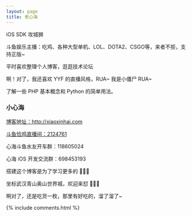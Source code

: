 ```yaml
---
layout: page
title: 老心海 
---
```


iOS SDK 攻城狮

<p>

斗鱼娱乐主播：吃鸡、各种大型单机、LOL、DOTA2、CSGO等，来者不拒，支持正版~

<p>

平时喜欢整理个人博客，逛逛技术论坛

<p>

啊！对了，我还喜欢 YYF 的直播风格，RUA~ 我是小僵尸 RUA~

<p>

了解一些 PHP 基本概念和 Python 的简单用法。

<p>

<h3> 小心海 </h3>  

<p>

<a target="_blank" href='http://xiaoxinhai.com'>博客地址：http://xiaoxinhai.com</a>

<p>

<a target="_blank" href='https://www.douyu.com/2124761'>斗鱼恰鸡直播间：2124761</a>

<p>

心海斗鱼水友开车群：118605024

<p>

心海 iOS 开发交流群：698453193

<p> 

搭建这个博客是为了学习更多的 🧀🧀🧀

<p> 

坐标武汉青山奥山世界城，欢迎来怼 👻👻👻

<p> 

啊对了，还是吃货一枚，那里有好吃的，溜了溜了~

<p> 


{% include comments.html %}

